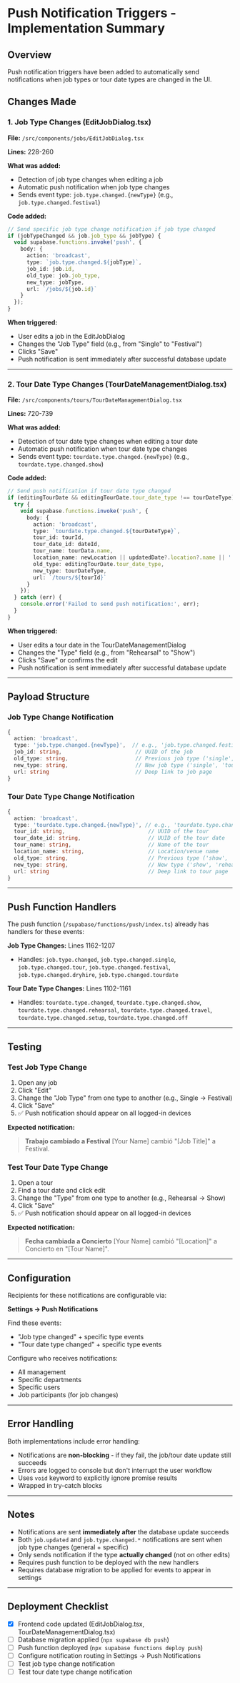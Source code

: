 # Push Notification Triggers - Implementation Summary

## Overview

Push notification triggers have been added to automatically send notifications when job types or tour date types are changed in the UI.

## Changes Made

### 1. Job Type Changes (EditJobDialog.tsx)

**File:** `/src/components/jobs/EditJobDialog.tsx`

**Lines:** 228-260

**What was added:**
- Detection of job type changes when editing a job
- Automatic push notification when job type changes
- Sends event type: `job.type.changed.{newType}` (e.g., `job.type.changed.festival`)

**Code added:**
```typescript
// Send specific job type change notification if job type changed
if (jobTypeChanged && job.job_type && jobType) {
  void supabase.functions.invoke('push', {
    body: {
      action: 'broadcast',
      type: `job.type.changed.${jobType}`,
      job_id: job.id,
      old_type: job.job_type,
      new_type: jobType,
      url: `/jobs/${job.id}`
    }
  });
}
```

**When triggered:**
- User edits a job in the EditJobDialog
- Changes the "Job Type" field (e.g., from "Single" to "Festival")
- Clicks "Save"
- Push notification is sent immediately after successful database update

---

### 2. Tour Date Type Changes (TourDateManagementDialog.tsx)

**File:** `/src/components/tours/TourDateManagementDialog.tsx`

**Lines:** 720-739

**What was added:**
- Detection of tour date type changes when editing a tour date
- Automatic push notification when tour date type changes
- Sends event type: `tourdate.type.changed.{newType}` (e.g., `tourdate.type.changed.show`)

**Code added:**
```typescript
// Send push notification if tour date type changed
if (editingTourDate && editingTourDate.tour_date_type !== tourDateType) {
  try {
    void supabase.functions.invoke('push', {
      body: {
        action: 'broadcast',
        type: `tourdate.type.changed.${tourDateType}`,
        tour_id: tourId,
        tour_date_id: dateId,
        tour_name: tourData.name,
        location_name: newLocation || updatedDate?.location?.name || '',
        old_type: editingTourDate.tour_date_type,
        new_type: tourDateType,
        url: `/tours/${tourId}`
      }
    });
  } catch (err) {
    console.error('Failed to send push notification:', err);
  }
}
```

**When triggered:**
- User edits a tour date in the TourDateManagementDialog
- Changes the "Type" field (e.g., from "Rehearsal" to "Show")
- Clicks "Save" or confirms the edit
- Push notification is sent immediately after successful database update

---

## Payload Structure

### Job Type Change Notification

```typescript
{
  action: 'broadcast',
  type: 'job.type.changed.{newType}',  // e.g., 'job.type.changed.festival'
  job_id: string,                       // UUID of the job
  old_type: string,                     // Previous job type ('single', 'tour', etc.)
  new_type: string,                     // New job type ('single', 'tour', etc.)
  url: string                           // Deep link to job page
}
```

### Tour Date Type Change Notification

```typescript
{
  action: 'broadcast',
  type: 'tourdate.type.changed.{newType}', // e.g., 'tourdate.type.changed.show'
  tour_id: string,                          // UUID of the tour
  tour_date_id: string,                     // UUID of the tour date
  tour_name: string,                        // Name of the tour
  location_name: string,                    // Location/venue name
  old_type: string,                         // Previous type ('show', 'rehearsal', etc.)
  new_type: string,                         // New type ('show', 'rehearsal', etc.)
  url: string                               // Deep link to tour page
}
```

---

## Push Function Handlers

The push function (`/supabase/functions/push/index.ts`) already has handlers for these events:

**Job Type Changes:** Lines 1162-1207
- Handles: `job.type.changed`, `job.type.changed.single`, `job.type.changed.tour`, `job.type.changed.festival`, `job.type.changed.dryhire`, `job.type.changed.tourdate`

**Tour Date Type Changes:** Lines 1102-1161
- Handles: `tourdate.type.changed`, `tourdate.type.changed.show`, `tourdate.type.changed.rehearsal`, `tourdate.type.changed.travel`, `tourdate.type.changed.setup`, `tourdate.type.changed.off`

---

## Testing

### Test Job Type Change

1. Open any job
2. Click "Edit"
3. Change the "Job Type" from one type to another (e.g., Single → Festival)
4. Click "Save"
5. ✅ Push notification should appear on all logged-in devices

**Expected notification:**
> **Trabajo cambiado a Festival**
> [Your Name] cambió "[Job Title]" a Festival.

### Test Tour Date Type Change

1. Open a tour
2. Find a tour date and click edit
3. Change the "Type" from one type to another (e.g., Rehearsal → Show)
4. Click "Save"
5. ✅ Push notification should appear on all logged-in devices

**Expected notification:**
> **Fecha cambiada a Concierto**
> [Your Name] cambió "[Location]" a Concierto en "[Tour Name]".

---

## Configuration

Recipients for these notifications are configurable via:

**Settings → Push Notifications**

Find these events:
- "Job type changed" + specific type events
- "Tour date type changed" + specific type events

Configure who receives notifications:
- All management
- Specific departments
- Specific users
- Job participants (for job changes)

---

## Error Handling

Both implementations include error handling:

- Notifications are **non-blocking** - if they fail, the job/tour date update still succeeds
- Errors are logged to console but don't interrupt the user workflow
- Uses `void` keyword to explicitly ignore promise results
- Wrapped in try-catch blocks

---

## Notes

- Notifications are sent **immediately after** the database update succeeds
- Both `job.updated` and `job.type.changed.*` notifications are sent when job type changes (general + specific)
- Only sends notification if the type **actually changed** (not on other edits)
- Requires push function to be deployed with the new handlers
- Requires database migration to be applied for events to appear in settings

---

## Deployment Checklist

- [x] Frontend code updated (EditJobDialog.tsx, TourDateManagementDialog.tsx)
- [ ] Database migration applied (`npx supabase db push`)
- [ ] Push function deployed (`npx supabase functions deploy push`)
- [ ] Configure notification routing in Settings → Push Notifications
- [ ] Test job type change notification
- [ ] Test tour date type change notification
